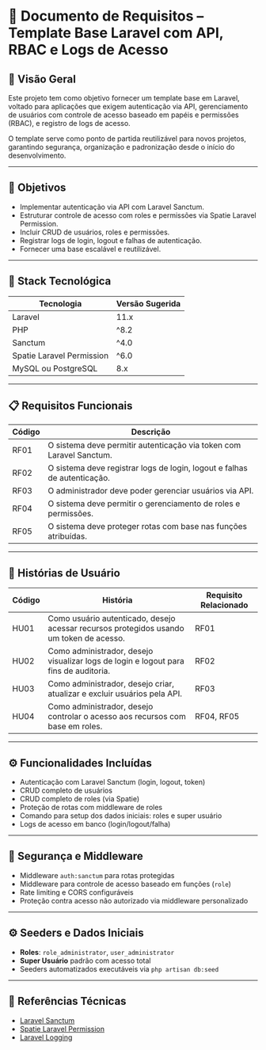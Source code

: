 # 📄 Documento de Requisitos – Template Base Laravel com API, RBAC e Logs de Acesso

## 📘 Visão Geral
Este projeto tem como objetivo fornecer um template base em Laravel, voltado para aplicações que exigem autenticação via API, gerenciamento de usuários com controle de acesso baseado em papéis e permissões (RBAC), e registro de logs de acesso.

O template serve como ponto de partida reutilizável para novos projetos, garantindo segurança, organização e padronização desde o início do desenvolvimento.

---

## 🎯 Objetivos

- Implementar autenticação via API com Laravel Sanctum.
- Estruturar controle de acesso com roles e permissões via Spatie Laravel Permission.
- Incluir CRUD de usuários, roles e permissões.
- Registrar logs de login, logout e falhas de autenticação.
- Fornecer uma base escalável e reutilizável.

---

## 🧱 Stack Tecnológica

| Tecnologia                 | Versão Sugerida |
|---------------------------|------------------|
| Laravel                   | 11.x             |
| PHP                       | ^8.2             |
| Sanctum                   | ^4.0             |
| Spatie Laravel Permission | ^6.0             |
| MySQL ou PostgreSQL       | 8.x              |

---

## 📋 Requisitos Funcionais

| Código | Descrição                                                               |
|--------|-------------------------------------------------------------------------|
| RF01   | O sistema deve permitir autenticação via token com Laravel Sanctum.     |
| RF02   | O sistema deve registrar logs de login, logout e falhas de autenticação. |
| RF03   | O administrador deve poder gerenciar usuários via API.                  |
| RF04   | O sistema deve permitir o gerenciamento de roles e permissões.          |
| RF05   | O sistema deve proteger rotas com base nas funções atribuídas.          |

---

## 👥 Histórias de Usuário

| Código | História                                                                                | Requisito Relacionado |
|--------|-----------------------------------------------------------------------------------------|------------------------|
| HU01   | Como usuário autenticado, desejo acessar recursos protegidos usando um token de acesso. | RF01                   |
| HU02   | Como administrador, desejo visualizar logs de login e logout para fins de auditoria.    | RF02                   |
| HU03   | Como administrador, desejo criar, atualizar e excluir usuários pela API.                | RF03                   |
| HU04   | Como administrador, desejo controlar o acesso aos recursos com base em roles.           | RF04, RF05             |

---

## ⚙️ Funcionalidades Incluídas

- Autenticação com Laravel Sanctum (login, logout, token)
- CRUD completo de usuários
- CRUD completo de roles (via Spatie)
- Proteção de rotas com middleware de roles
- Comando para setup dos dados iniciais: roles e super usuário
- Logs de acesso em banco (login/logout/falha)

---

## 🔐 Segurança e Middleware

- Middleware `auth:sanctum` para rotas protegidas
- Middleware para controle de acesso baseado em funções (`role`)
- Rate limiting e CORS configuráveis
- Proteção contra acesso não autorizado via middleware personalizado

---

## ⚙️ Seeders e Dados Iniciais

- **Roles**: `role_administrator`, `user_administrator`
- **Super Usuário** padrão com acesso total
- Seeders automatizados executáveis via `php artisan db:seed`

---

## 🔗 Referências Técnicas

- [Laravel Sanctum](https://laravel.com/docs/sanctum)
- [Spatie Laravel Permission](https://spatie.be/docs/laravel-permission)
- [Laravel Logging](https://laravel.com/docs/logging)
